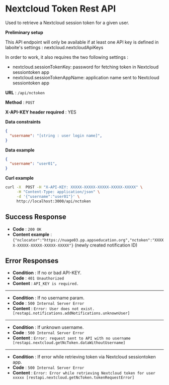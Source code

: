 # Nextcloud Token Rest API

Used to retrieve a Nextcloud session token for a given user.

**Preliminary setup**

This API endpoint will only be available if at least one API key is defined in laboite's settings : nextcloud.nextcloudApiKeys

In order to work, it also requires the two following settings :
- nextcloud.sessionTokenKey: password for fetching token in Nextcloud sessiontoken app
- nextcloud.sessionTokenAppName: application name sent to Nextcloud sessiontoken app


**URL** : `/api/nctoken`

**Method** : `POST`

**X-API-KEY header required** : YES

**Data constraints**

```json
{
  "username": "[string : user login name]",
}
```

**Data example**

```json
{
  "username": "user01",
}
```

**Curl example**

```bash
curl -X  POST -H "X-API-KEY: XXXXX-XXXXX-XXXXX-XXXXX-XXXXX" \
     -H "Content-Type: application/json" \
     -d '{"username":"user01"}' \
     http://localhost:3000/api/nctoken
```

## Success Response

- **Code** : `200 OK`
- **Content example** : `{"nclocator":"https://nuage03.pp.appseducation.org","nctoken":"XXXXX-XXXXX-XXXXX-XXXXX-XXXXX"}` (newly created notification ID)

## Error Responses

- **Condition** : If no or bad API-KEY.
- **Code** : `401 Unauthorized`
- **Content** : `API_KEY is required.`

---

- **Condition** : If no username param.
- **Code** : `500 Internal Server Error`
- **Content** : `Error: User does not exist. [restapi.notifications.addNotifications.unknownUser]`

---

- **Condition** : If unknown username.
- **Code** : `500 Internal Server Error`
- **Content** : `Error: request sent to API with no username [restapi.nextcloud.getNcToken.dataWithoutUsername]`

---

- **Condition** : If error while retrieving token via Nextcloud sessiontoken app.
- **Code** : `500 Internal Server Error`
- **Content** : `Error: Error while retrieving Nextcloud token for user xxxxx [restapi.nextcloud.getNcToken.tokenRequestError]`
